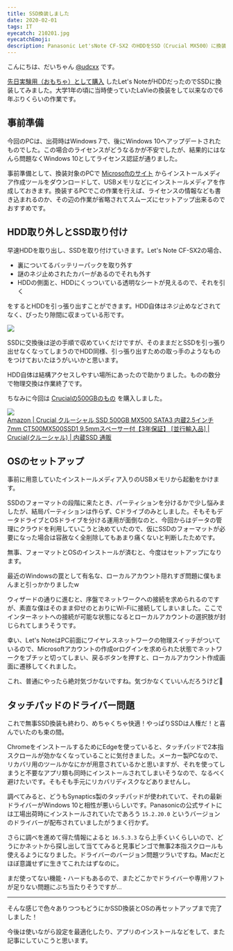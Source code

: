 ```yaml
---
title: SSD換装しました
date: 2020-02-01
tags: IT
eyecatch: 210201.jpg
eyecatchEmoji:
description: Panasonic Let'sNote CF-SX2 のHDDをSSD（Crucial MX500）に換装しました。SSDは人権だっ！
---
```


こんにちは、だいちゃん [@udcxx](https://twitter.com/udc_xx) です。

[先日実験用（おもちゃ）として購入](https://blog.udcxx.me/article/201216/buy-windows/) したLet's NoteがHDDだったのでSSDに換装してみました。大学1年の頃に当時使っていたLaVieの換装をして以来なので6年ぶりくらいの作業です。


## 事前準備

今回のPCは、出荷時はWindows 7で、後にWindows 10へアップデートされたものでした。この場合のライセンスがどうなるかが不安でしたが、結果的にはなんら問題なくWindows 10としてライセンス認証が通りました。

事前準備として、換装対象のPCで [Microsoftのサイト](https://support.microsoft.com/ja-jp/windows/windows-%E7%94%A8%E3%81%AE%E3%82%A4%E3%83%B3%E3%82%B9%E3%83%88%E3%83%BC%E3%83%AB-%E3%83%A1%E3%83%87%E3%82%A3%E3%82%A2%E3%82%92%E4%BD%9C%E6%88%90%E3%81%99%E3%82%8B-99a58364-8c02-206f-aa6f-40c3b507420d) からインストールメディア作成ツールをダウンロードして、USBメモリなどにインストールメディアを作成しておきます。換装するPCでこの作業を行えば、ライセンスの情報なども書き込まれるのか、その辺の作業が省略されてスムーズにセットアップ出来るのでおすすめです。


## HDD取り外しとSSD取り付け

早速HDDを取り出し、SSDを取り付けていきます。Let's Note CF-SX2の場合、

* 裏についてるバッテリーパックを取り外す
* 謎のネジ止めされたカバーがあるのでそれも外す
* HDDの側面と、HDDにくっついている透明なシートが見えるので、それを引く

をするとHDDを引っ張り出すことができます。HDD自体はネジ止めなどされてなく、ぴったり隙間に収まっている形です。

[![](/images/210201_2.jpg)](https://amzn.to/2MCWUEa)

SSDに交換後は逆の手順で収めていくだけですが、そのままだとSSDを引っ張り出せなくなってしまうのでHDD同様、引っ張り出すための取っ手のようなものをつけておいたほうがいいかと思います。

HDD自体は結構アクセスしやすい場所にあったので助かりました。ものの数分で物理交換は作業終了です。

ちなみに今回は [Crucialの500GBのもの](https://amzn.to/2MCWUEa) を購入しました。

[![](/images/210201.jpg)](https://amzn.to/2MCWUEa)    
[Amazon | Crucial クルーシャル SSD 500GB MX500 SATA3 内蔵2.5インチ 7mm CT500MX500SSD1 9.5mmスペーサー付【3年保証】 [並行輸入品] | Crucial(クルーシャル) | 内蔵SSD 通販](https://amzn.to/2MCWUEa)


## OSのセットアップ

事前に用意していたインストールメディア入りのUSBメモリから起動をかけます。

SSDのフォーマットの段階に来たとき、パーティションを分けるかで少し悩みましたが、結局パーティションは作らず、Cドライブのみとしました。そもそもデータドライブとOSドライブを分ける運用が面倒なのと、今回からはデータの管理にクラウドを利用していこうと決めていたので、仮にSSDのフォーマットが必要になった場合は容赦なく全削除してもあまり痛くないと判断したためです。

無事、フォーマットとOSのインストールが済むと、今度はセットアップになります。

最近のWindowsの罠として有名な、ローカルアカウント隠れすぎ問題に僕もまんまと引っかかりましたw

ウィザードの通りに進むと、序盤でネットワークへの接続を求められるのですが、素直な僕はそのまま仰せのとおりにWi-Fiに接続してしまいました。ここでインターネットへの接続が可能な状態になるとローカルアカウントの選択肢が封じられてしまうそうです。

幸い、Let's NoteはPC前面にワイヤレスネットワークの物理スイッチがついているので、Microsoftアカウントの作成orログインを求められた状態でネットワークをブチッと切ってしまい、戻るボタンを押すと、ローカルアカウント作成画面に遷移してくれました。

これ、普通にやったら絶対気づかないですね。気づかなくていいんだろうけど🤔


## タッチパッドのドライバー問題

これで無事SSD換装も終わり、めちゃくちゃ快適！やっぱりSSDは人権だ！と喜んでいたのも束の間。

ChromeをインストールするためにEdgeを使っていると、タッチパッドで2本指スクロールが効かなくなっていることに気付きました。メーカー製PCなので、リカバリ用のツールかなにかが用意されているかと思いますが、それを使ってしまうと不要なアプリ類も同時にインストールされてしまいそうなので、なるべく避けたいです。そもそも手元にリカバリディスクなどありませんし。

調べてみると、どうもSynaptics製のタッチパッドが使われていて、それの最新ドライバーがWindows 10と相性が悪いらしいです。Panasonicの公式サイトには工場出荷時にインストールされていたであろう `15.2.20.0` というバージョンのドライバーが配布されていましたがうまく行かず。

さらに調べを進めて得た情報によると `16.5.3.3` なら上手くいくらしいので、どうにかネットから探し出して当ててみると見事ビンゴで無事2本指スクロールも使えるようになりました。ドライバーのバージョン問題ツラいですね。Macだとほぼ意識せずに生きてこれたはずなのに。

まだ使ってない機能・ハードもあるので、またどこかでドライバーや専用ソフトが足りない問題にぶち当たりそうですが...

-----

そんな感じで色々ありつつもどうにかSSD換装とOSの再セットアップまで完了しました！

今後は使いながら設定を最適化したり、アプリのインストールなどをして、また記事にしていこうと思います。
